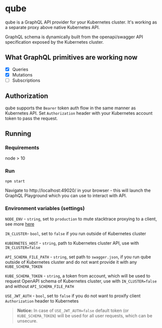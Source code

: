 # qube

qube is a GraphQL API provider for your Kubernetes cluster. It's working as a separate proxy above native Kubernetes API.

GraphQL schema is dynamically built from the openapi/swagger API specification exposed by the Kubernetes cluster. 

## What GraphQL primitives are working now

* [x] Queries
* [x] Mutations
* [ ] Subscriptions

## Authorization

qube supports the `Bearer` token auth flow in the same manner as Kubernetes API. Set `Authorization` header with your Kubernetes account token to pass the request.

## Running

### Requirements

node > 10

### Run

`npm start`

Navigate to http://localhost:49020/ in your browser - this will launch the GraphQL Playground which you can use to interact with API.

### Environment variables (settings)

`NODE_ENV` - `string`, set to `production` to mute stacktrace proxying to a client, see more [here](https://expressjs.com/en/advanced/best-practice-performance.html#set-node_env-to-production)

`IN_CLUSTER`- `bool`, set to `false` if you run outside of Kubernetes cluster

`KUBERNETES_HOST` - `string`, path to Kubernetes cluster API, use with `IN_CLUSTER=false`

`API_SCHEMA_FILE_PATH` - `string`, set path to `swagger.json`, if you run qube outside of Kubernetes cluster and do not want provide it with any `KUBE_SCHEMA_TOKEN`

`KUBE_SCHEMA_TOKEN` - `string`, a token from account, which will be used to request OpenAPI schema of Kubernetes cluster, use with `IN_CLUSTER=false` and without `API_SCHEMA_FILE_PATH`

`USE_JWT_AUTH` - `bool`, set to `false` if you do not want to proxify client `Authorization` header to Kubernetes

> **Notice:** In case of `USE_JWT_AUTH=false` default token (or `KUBE_SCHEMA_TOKEN`) will be used for all user requests, which can be unsecure.
